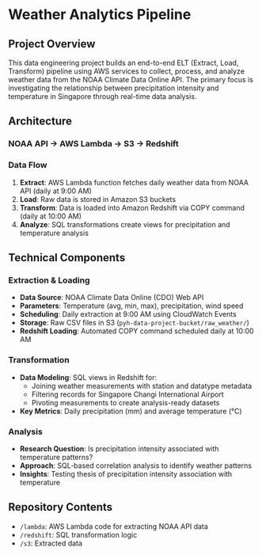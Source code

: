 # Weather Analytics Pipeline

## Project Overview
This data engineering project builds an end-to-end ELT (Extract, Load, Transform) pipeline using AWS services to collect, process, and analyze weather data from the NOAA Climate Data Online API. The primary focus is investigating the relationship between precipitation intensity and temperature in Singapore through real-time data analysis.

## Architecture

### NOAA API → AWS Lambda → S3 → Redshift

### Data Flow
1. **Extract**: AWS Lambda function fetches daily weather data from NOAA API (daily at 9:00 AM)
2. **Load**: Raw data is stored in Amazon S3 buckets
3. **Transform**: Data is loaded into Amazon Redshift via COPY command (daily at 10:00 AM)
4. **Analyze**: SQL transformations create views for precipitation and temperature analysis

## Technical Components

### Extraction & Loading
- **Data Source**: NOAA Climate Data Online (CDO) Web API
- **Parameters**: Temperature (avg, min, max), precipitation, wind speed
- **Scheduling**: Daily extraction at 9:00 AM using CloudWatch Events
- **Storage**: Raw CSV files in S3 (`pyh-data-project-bucket/raw_weather/`)
- **Redshift Loading**: Automated COPY command scheduled daily at 10:00 AM

### Transformation
- **Data Modeling**: SQL views in Redshift for:
  - Joining weather measurements with station and datatype metadata
  - Filtering records for Singapore Changi International Airport
  - Pivoting measurements to create analysis-ready datasets
- **Key Metrics**: Daily precipitation (mm) and average temperature (°C)

### Analysis
- **Research Question**: Is precipitation intensity associated with temperature patterns?
- **Approach**: SQL-based correlation analysis to identify weather patterns
- **Insights**: Testing thesis of precipitation intensity association with temperature

## Repository Contents
- `/lambda`: AWS Lambda code for extracting NOAA API data
- `/redshift`: SQL transformation logic
- `/s3`: Extracted data